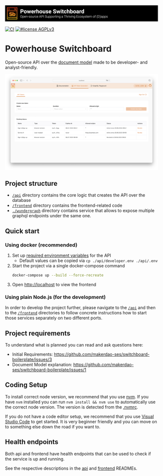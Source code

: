 ![Open-source API Supporting a Thriving Ecosystem of (D)apps](./.github/banner.png)

[![CI](https://github.com/makerdao-ses/switchboard-boilerplate/actions/workflows/ci.yaml/badge.svg)](https://github.com/makerdao-ses/switchboard-boilerplate/actions/workflows/ci.yaml)
[![#license AGPLv3](https://img.shields.io/badge/license-AGPLv3-purple?style=plastic)](https://www.gnu.org/licenses/agpl-3.0)

# Powerhouse Switchboard

Open-source API over the [document model](https://github.com/makerdao-ses/document-model-libs) made to be developer- and analyst-friendly.

![app](./.github/app.png)

## Project structure
- [`/api`](./api) directory contains the core logic that creates the API over the database
- [`/frontend`](./frontend) directory contains the frontend-related code
- [`./wundergraph`](./wundergraph) directory contains service that allows to expose multiple graphql endpoints under the same one.

## Quick start

### Using docker (recommended)

1. Set up [required environment variables](./api/#environment-variables) for the API
    - Default values can be copied via `cp ./api/developer.env ./api/.env`
2. Start the project via a single docker-compose command
    ```sh
    docker-compose up --build --force-recreate
    ```
3. Open [http://localhost](http://localhost) to view the frontend

### Using plain Node.js (for the development)

In order to develop the project further, please navigate to the [`/api`](./api#development-setup) and then to the [`/frontend`](./frontend#development-setup) directories to follow concrete instructions how to start those services separately on two different ports.

## Project requirements

To understand what is planned you can read and ask questions here:
- Initial Requirements: https://github.com/makerdao-ses/switchboard-boilerplate/issues/3
- Document Model explanation: https://github.com/makerdao-ses/switchboard-boilerplate/issues/1

## Coding Setup

To install correct node version, we recommend that you use [nvm](https://github.com/nvm-sh/nvm). If you have `nvm` installed you can run `nvm install && nvm use` to automatically use the correct node version. The version is detected from the [.nvmrc](./.nvmrc).

If you do not have a code editor setup, we recommend that you use [Visual Studio Code](https://code.visualstudio.com/) to get started. It is very beginner friendly and you can move on to something else down the road if you want to.

## Health endpoints

Both api and frontend have health endpoints that can be used to check if the service is up and running.

See the respective descriptions in the [api](./api/README.md#health-endpoint) and [frontend](./frontend/README.md#health-endpoint) READMEs.
